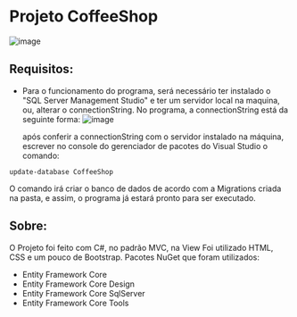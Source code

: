 # Projeto CoffeeShop

![image](https://user-images.githubusercontent.com/99232015/215018655-7cadd1cf-e8bf-4759-b2a1-d75262e4a022.png)


## Requisitos: 
+ Para o funcionamento do programa, será necessário ter instalado o "SQL Server Management Studio" e ter um servidor local na maquina, ou, alterar o connectionString.
  No programa, a connectionString está da seguinte forma:
![image](https://user-images.githubusercontent.com/99232015/215017772-2aadb27e-0b1e-40d5-865f-fd64fa239dec.png)

  após conferir a connectionString com o servidor instalado na máquina, escrever no console do gerenciador de pacotes do Visual Studio o comando: 
```
update-database CoffeeShop
```
   O comando irá criar o banco de dados de acordo com a Migrations criada na pasta, e assim, o programa já estará pronto para ser executado.

## Sobre:
  O Projeto foi feito com C#, no padrão MVC, na View Foi utilizado HTML, CSS e um pouco de Bootstrap.
  Pacotes NuGet que foram utilizados:
  + Entity Framework Core
  + Entity Framework Core Design
  + Entity Framework Core SqlServer
  + Entity Framework Core Tools
  
  

